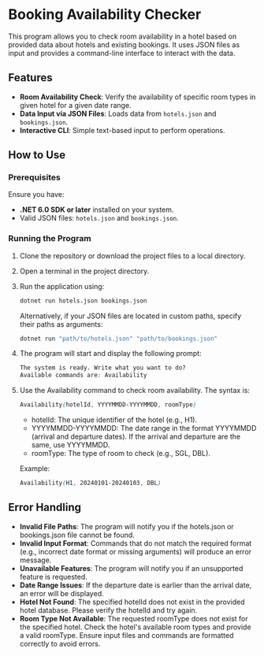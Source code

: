 # Booking Availability Checker

This program allows you to check room availability in a hotel based on provided data about hotels and existing bookings. It uses JSON files as input and provides a command-line interface to interact with the data.

## Features

- **Room Availability Check**: Verify the availability of specific room types in given hotel for a given date range.
- **Data Input via JSON Files**: Loads data from `hotels.json` and `bookings.json`.
- **Interactive CLI**: Simple text-based input to perform operations.

## How to Use

### Prerequisites

Ensure you have:
- **.NET 6.0 SDK or later** installed on your system.
- Valid JSON files: `hotels.json` and `bookings.json`.

### Running the Program

1. Clone the repository or download the project files to a local directory.

2. Open a terminal in the project directory.

3. Run the application using:
   ```bash
   dotnet run hotels.json bookings.json
    ```
    Alternatively, if your JSON files are located in custom paths, specify their paths as arguments:
    ```bash
    dotnet run "path/to/hotels.json" "path/to/bookings.json"
    ```
4. The program will start and display the following prompt:
    ```scss
    The system is ready. Write what you want to do?
    Available commands are: Availability
    ```
5. Use the Availability command to check room availability. The syntax is:
    ```scss
    Availability(hotelId, YYYYMMDD-YYYYMMDD, roomType)
    ```
    - hotelId: The unique identifier of the hotel (e.g., H1).
    - YYYYMMDD-YYYYMMDD: The date range in the format YYYYMMDD (arrival and departure dates). If the arrival and departure are the same, use YYYYMMDD.
    - roomType: The type of room to check (e.g., SGL, DBL).
    
    Example: 
    ```scss
    Availability(H1, 20240101-20240103, DBL)
    ```

## Error Handling
- **Invalid File Paths**: The program will notify you if the hotels.json or bookings.json file cannot be found.
- **Invalid Input Format**: Commands that do not match the required format (e.g., incorrect date format or missing arguments) will produce an error message.
- **Unavailable Features**: The program will notify you if an unsupported feature is requested.
- **Date Range Issues**: If the departure date is earlier than the arrival date, an error will be displayed.
- **Hotel Not Found**: The specified hotelId does not exist in the provided hotel database. Please verify the hotelId and try again.
- **Room Type Not Available**: The requested roomType does not exist for the specified hotel. Check the hotel's available room types and provide a valid roomType.
Ensure input files and commands are formatted correctly to avoid errors.
    
